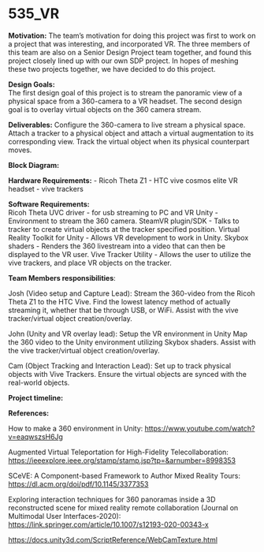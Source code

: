 # 535_VR
**Motivation:** 
    The team’s motivation for doing this project was first to work on a project that was interesting, and incorporated VR. The three members of this team are also on a Senior Design Project team together, and found this project closely lined up with our own SDP project. In hopes of meshing these two projects together, we have decided to do this project. 

**Design Goals:**  
    The first design goal of this project is to stream the panoramic view of a physical space from a 360-camera to a VR headset. The second design goal is to overlay virtual objects on the 360 camera stream. 

**Deliverables:**
    Configure the 360-camera to live stream a physical space.
    Attach a tracker to a physical object and attach a virtual augmentation to its corresponding view.
    Track the virtual object when its physical counterpart moves.

**Block Diagram:**


**Hardware Requirements:** 
    - Ricoh Theta Z1
    - HTC vive cosmos elite VR headset
    - vive trackers

**Software Requirements:**  
    Ricoh Theta UVC driver 
      - for usb streaming to PC and VR 
    Unity
      - Environment to stream the 360 camera. 
    SteamVR plugin/SDK
      - Talks to tracker to create virtual objects at the tracker specified position.
    Virtual Reality Toolkit for Unity 
      - Allows VR development to work in Unity.
    Skybox shaders
      - Renders the 360 livestream into a video that can then be displayed to the VR user. 
    Vive Tracker Utility
      - Allows the user to utilize the vive trackers, and place VR objects on the tracker. 

**Team Members responsibilities**:

Josh (Video setup and Capture Lead):
    Stream the 360-video from the Ricoh Theta Z1 to the HTC Vive.
    Find the lowest latency method of actually streaming it, whether that be through USB, or WiFi. 
    Assist with the vive tracker/virtual object creation/overlay.

John (Unity and VR overlay lead):
    Setup the VR environment in Unity
    Map the 360 video to the Unity environment utilizing Skybox shaders.
    Assist with the vive tracker/virtual object creation/overlay.

Cam (Object Tracking and Interaction Lead):
    Set up to track physical objects with Vive Trackers. 
    Ensure the virtual objects are synced with the real-world objects. 

**Project timeline:** 

**References:**

How to make a 360 environment in Unity: 
    https://www.youtube.com/watch?v=eaqwszsH6Jg

Augmented Virtual Teleportation for High-Fidelity Telecollaboration: 
    https://ieeexplore.ieee.org/stamp/stamp.jsp?tp=&arnumber=8998353

SCeVE: A Component-based Framework to Author Mixed Reality Tours: 
    https://dl.acm.org/doi/pdf/10.1145/3377353

Exploring interaction techniques for 360 panoramas inside a 3D reconstructed scene for mixed reality remote collaboration (Journal on Multimodal User Interfaces-2020): 
    https://link.springer.com/article/10.1007/s12193-020-00343-x

https://docs.unity3d.com/ScriptReference/WebCamTexture.html

